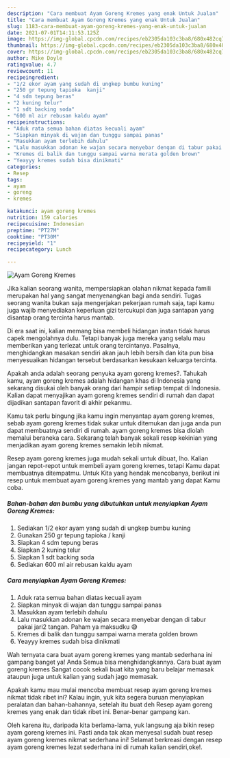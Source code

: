 ```yaml
---
description: "Cara membuat Ayam Goreng Kremes yang enak Untuk Jualan"
title: "Cara membuat Ayam Goreng Kremes yang enak Untuk Jualan"
slug: 1183-cara-membuat-ayam-goreng-kremes-yang-enak-untuk-jualan
date: 2021-07-01T14:11:53.125Z
image: https://img-global.cpcdn.com/recipes/eb2305da103c3ba8/680x482cq70/ayam-goreng-kremes-foto-resep-utama.jpg
thumbnail: https://img-global.cpcdn.com/recipes/eb2305da103c3ba8/680x482cq70/ayam-goreng-kremes-foto-resep-utama.jpg
cover: https://img-global.cpcdn.com/recipes/eb2305da103c3ba8/680x482cq70/ayam-goreng-kremes-foto-resep-utama.jpg
author: Mike Doyle
ratingvalue: 4.7
reviewcount: 11
recipeingredient:
- "1/2 ekor ayam yang sudah di ungkep bumbu kuning"
- "250 gr tepung tapioka  kanji"
- "4 sdm tepung beras"
- "2 kuning telur"
- "1 sdt backing soda"
- "600 ml air rebusan kaldu ayam"
recipeinstructions:
- "Aduk rata semua bahan diatas kecuali ayam"
- "Siapkan minyak di wajan dan tunggu sampai panas"
- "Masukkan ayam terlebih dahulu"
- "Lalu masukkan adonan ke wajan secara menyebar dengan di tabur pakai jari2 tangan. Paham ya maksudku 😅"
- "Kremes di balik dan tunggu sampai warna merata golden brown"
- "Yeayyy kremes sudah bisa dinikmati"
categories:
- Resep
tags:
- ayam
- goreng
- kremes

katakunci: ayam goreng kremes 
nutrition: 159 calories
recipecuisine: Indonesian
preptime: "PT27M"
cooktime: "PT30M"
recipeyield: "1"
recipecategory: Lunch

---
```



![Ayam Goreng Kremes](https://img-global.cpcdn.com/recipes/eb2305da103c3ba8/680x482cq70/ayam-goreng-kremes-foto-resep-utama.jpg)

Jika kalian seorang wanita, mempersiapkan olahan nikmat kepada famili merupakan hal yang sangat menyenangkan bagi anda sendiri. Tugas seorang  wanita bukan saja mengerjakan pekerjaan rumah saja, tapi kamu juga wajib menyediakan keperluan gizi tercukupi dan juga santapan yang disantap orang tercinta harus mantab.

Di era  saat ini, kalian memang bisa membeli hidangan instan tidak harus capek mengolahnya dulu. Tetapi banyak juga mereka yang selalu mau memberikan yang terlezat untuk orang tercintanya. Pasalnya, menghidangkan masakan sendiri akan jauh lebih bersih dan kita pun bisa menyesuaikan hidangan tersebut berdasarkan kesukaan keluarga tercinta. 



Apakah anda adalah seorang penyuka ayam goreng kremes?. Tahukah kamu, ayam goreng kremes adalah hidangan khas di Indonesia yang sekarang disukai oleh banyak orang dari hampir setiap tempat di Indonesia. Kalian dapat menyajikan ayam goreng kremes sendiri di rumah dan dapat dijadikan santapan favorit di akhir pekanmu.

Kamu tak perlu bingung jika kamu ingin menyantap ayam goreng kremes, sebab ayam goreng kremes tidak sukar untuk ditemukan dan juga anda pun dapat membuatnya sendiri di rumah. ayam goreng kremes bisa diolah memalui beraneka cara. Sekarang telah banyak sekali resep kekinian yang menjadikan ayam goreng kremes semakin lebih nikmat.

Resep ayam goreng kremes juga mudah sekali untuk dibuat, lho. Kalian jangan repot-repot untuk membeli ayam goreng kremes, tetapi Kamu dapat membuatnya ditempatmu. Untuk Kita yang hendak mencobanya, berikut ini resep untuk membuat ayam goreng kremes yang mantab yang dapat Kamu coba.

<!--inarticleads1-->

##### Bahan-bahan dan bumbu yang dibutuhkan untuk menyiapkan Ayam Goreng Kremes:

1. Sediakan 1/2 ekor ayam yang sudah di ungkep bumbu kuning
1. Gunakan 250 gr tepung tapioka / kanji
1. Siapkan 4 sdm tepung beras
1. Siapkan 2 kuning telur
1. Siapkan 1 sdt backing soda
1. Sediakan 600 ml air rebusan kaldu ayam




<!--inarticleads2-->

##### Cara menyiapkan Ayam Goreng Kremes:

1. Aduk rata semua bahan diatas kecuali ayam
1. Siapkan minyak di wajan dan tunggu sampai panas
1. Masukkan ayam terlebih dahulu
1. Lalu masukkan adonan ke wajan secara menyebar dengan di tabur pakai jari2 tangan. Paham ya maksudku 😅
1. Kremes di balik dan tunggu sampai warna merata golden brown
1. Yeayyy kremes sudah bisa dinikmati




Wah ternyata cara buat ayam goreng kremes yang mantab sederhana ini gampang banget ya! Anda Semua bisa menghidangkannya. Cara buat ayam goreng kremes Sangat cocok sekali buat kita yang baru belajar memasak ataupun juga untuk kalian yang sudah jago memasak.

Apakah kamu mau mulai mencoba membuat resep ayam goreng kremes nikmat tidak ribet ini? Kalau ingin, yuk kita segera buruan menyiapkan peralatan dan bahan-bahannya, setelah itu buat deh Resep ayam goreng kremes yang enak dan tidak ribet ini. Benar-benar gampang kan. 

Oleh karena itu, daripada kita berlama-lama, yuk langsung aja bikin resep ayam goreng kremes ini. Pasti anda tak akan menyesal sudah buat resep ayam goreng kremes nikmat sederhana ini! Selamat berkreasi dengan resep ayam goreng kremes lezat sederhana ini di rumah kalian sendiri,oke!.

